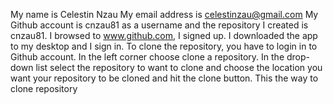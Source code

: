 ﻿My name is Celestin Nzau
My email address is celestinzau@gmail.com
My Github account is cnzau81 as a username and the repository I created is cnzau81. I browsed to www.github.com, I signed up. I downloaded the app to my desktop and I sign in.
To clone the repository, you have to login in to Github account. In the left corner choose clone a repository. In the drop-down list select the repository to want to clone and choose the location you want your repository to be cloned and hit the clone button.
This the way to clone repository
